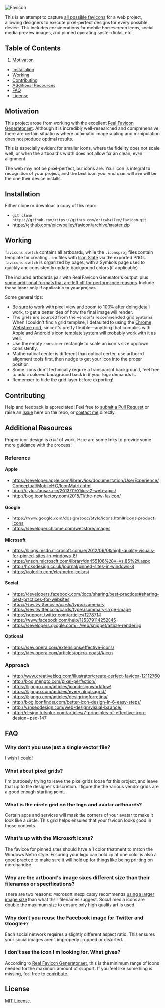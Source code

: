 ![Favicon](https://raw.githubusercontent.com/ericwbailey/favicon/master/project-logo.png)

This is an attempt to capture [all possible favicons](https://github.com/ericwbailey/favicon/tree/master/examples) for a web project, allowing designers to execute pixel-perfect designs for every possible device. This includes considerations for mobile homescreen icons, social media preview images, and pinned operating system links, etc.

## Table of Contents

1. [Motivation](#motivation)
- [Installation](#installation)
- [Working](#working)
- [Contributing](#contributing)
- [Additional Resources](#additional-resources)
- [FAQ](#faq)
- [License](#license)

## Motivation

This project arose from working with the excellent [Real Favicon Generator.net](http://realfavicongenerator.net/). Although it is incredibly well-researched and comprehensive, there are certain situations where automatic image scaling and manipulation does not produce optimal results.

This is especially evident for smaller icons, where the fidelity does not scale well, or when the artboard's width does not allow for an clean, even alignment.

The web may not be pixel-perfect, but icons are. Your icon is integral to recognition of your project, and the best icon your end user will see will be the one their device installs.

## Installation

Either clone or download a copy of this repo:

- `git clone https://github.com/https://github.com/ericwbailey/favicon.git`
- <https://github.com/ericwbailey/favicon/archive/master.zip>

## Working

`favicons.sketch` contains all artboards, while the `.iconsproj` files contain template for creating `.ico` files with [Icon Slate](http://www.kodlian.com/apps/icon-slate) via the exported PNGs. `favicons.sketch` is organized by pages, with a Symbols page used to quickly and consistently update background colors (if applicable).

The included artboards pair with Real Favicon Generator's output, plus [some additional formats that are left off for performance reasons](http://realfavicongenerator.net/faq/#why_some_png_sizes_are_missing). Include these icons only if applicable to your project.

Some general tips:

- Be sure to work with pixel view and zoom to 100% after doing detail work, to get a better idea of how the final image will render.
- The grids are sourced from the vendor's recommended grid systems. When I couldn't find a grid template, I defaulted to using the [Chrome Webstore grid](https://developer.chrome.com/webstore/images), since it's pretty flexible—anything that complies with Apple and Android's icon template system will probably work with it as well.
- Use the empty `container` rectangle to scale an icon's size up/down consistently.
- Mathematical center is different than optical center, use artboard alignment tools first, then nudge to get your icon into the proper position.
- Some icons don't technically require a transparent background, feel free to add a colored background back in if your logo demands it.
- Remember to hide the grid layer before exporting!

## Contributing

Help and feedback is appreciated! Feel free to [submit a Pull Request](https://github.com/ericwbailey/favicon/pulls) or raise an [Issue](https://github.com/ericwbailey/favicon/issues) here on the repo, or [contact me](https://github.com/ericwbailey/favicon/blob/master/AUTHORS) directly.

## Additional Resources

Proper icon design is *a lot* of work. Here are some links to provide some more guidance with the process:

### Reference

#### Apple

- <https://developer.apple.com/library/ios/documentation/UserExperience/Conceptual/MobileHIG/IconMatrix.html>
- <http://taylor.fausak.me/2013/11/01/ios-7-web-apps/>
- <http://blog.iconfactory.com/2015/11/the-new-favicon/>

#### Google

- <https://www.google.com/design/spec/style/icons.html#icons-product-icons>
- <https://developer.chrome.com/webstore/images>

#### Microsoft

- <https://blogs.msdn.microsoft.com/ie/2012/06/08/high-quality-visuals-for-pinned-sites-in-windows-8/>
- <https://msdn.microsoft.com/library/dn455106%28v=vs.85%29.aspx>
- <http://hicksdesign.co.uk/journal/pinned-sites-in-windows-8>
- <https://colorlib.com/etc/metro-colors/>

#### Social

- <https://developers.facebook.com/docs/sharing/best-practices#sharing-best-practices-for-websites>
- <https://dev.twitter.com/cards/types/summary>
- <https://dev.twitter.com/cards/types/summary-large-image>
- <https://support.twitter.com/articles/127871#>
- <https://www.facebook.com/help/125379114252045>
- <https://developers.google.com/+/web/snippet/article-rendering>

#### Optional

- <https://dev.opera.com/extensions/effective-icons/>
- <https://dev.opera.com/articles/opera-coast/#icon>

### Approach

- <http://www.creativebloq.com/illustrator/create-perfect-favicon-12112760>
- <http://blog.mengto.com/pixel-perfection/>
- <https://bjango.com/articles/icondesignworkflow/>
- <https://bjango.com/articles/everythingisagrid/>
- <https://bjango.com/articles/designingforretina/>
- <http://blog.iconfinder.com/better-icon-design-in-6-easy-steps/>
- <http://vanseodesign.com/web-design/visual-balance/>
- <http://design.tutsplus.com/articles/7-principles-of-effective-icon-design--psd-147>

## FAQ

### Why don't you use just a single vector file?

I wish I could!

### What about pixel grids?

I'm purposely trying to leave the pixel grids loose for this project, and leave that up to the designer's discretion. I figure the the various vendor grids are a good enough starting point.

### What is the circle grid on the logo and avatar artboards?

Certain apps and services will mask the corners of your avatar to make it look like a circle. This grid helps ensures that your favicon looks good in those contexts.

### What's up with the Microsoft icons?

The favicon for pinned sites should have a 1 color treatment to match the Windows Metro style. Ensuring your logo can hold up at one color is also a good practice to make sure it will hold up for things like being printing on merchandise.

### Why are the artboard's image sixes different size than their filenames or specifications?

There are two reasons: Microsoft inexplicably recommends [using a larger image size](https://msdn.microsoft.com/library/dn455106%28v=vs.85%29.aspx) than what their filenames suggest. Social media icons are double the maximum size to ensure only high quality art is used.

### Why don't you reuse the Facebook image for Twitter and Google+?

Each social network requires a slightly different aspect ratio. This ensures your social images aren't improperly cropped or distorted.

### I don't see the icon I'm looking for. What gives?

According to [Real Favicon Generator.net](http://realfavicongenerator.net/), this is the minimum range of icons needed for the maximum amount of support. If you feel like something is missing, feel free to [contribute](#contributing).

## License

[MIT License](https://raw.githubusercontent.com/ericwbailey/favicon/master/LICENSE).
